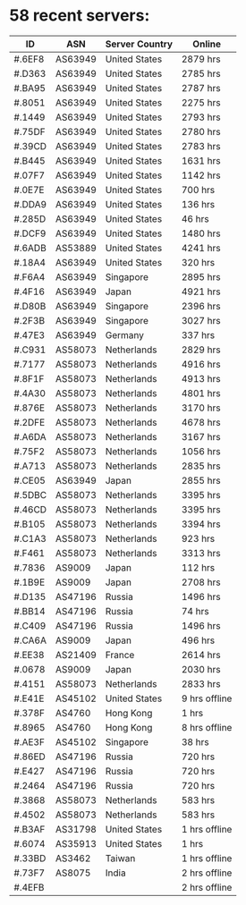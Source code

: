 # 58 recent servers:

| ID | ASN | Server Country | Online |
| ------ | ------ | ------ | ------ |
| #.6EF8 | AS63949 | United States | 2879 hrs |
| #.D363 | AS63949 | United States | 2785 hrs |
| #.BA95 | AS63949 | United States | 2787 hrs |
| #.8051 | AS63949 | United States | 2275 hrs |
| #.1449 | AS63949 | United States | 2793 hrs |
| #.75DF | AS63949 | United States | 2780 hrs |
| #.39CD | AS63949 | United States | 2783 hrs |
| #.B445 | AS63949 | United States | 1631 hrs |
| #.07F7 | AS63949 | United States | 1142 hrs |
| #.0E7E | AS63949 | United States | 700 hrs |
| #.DDA9 | AS63949 | United States | 136 hrs |
| #.285D | AS63949 | United States | 46 hrs |
| #.DCF9 | AS63949 | United States | 1480 hrs |
| #.6ADB | AS53889 | United States | 4241 hrs |
| #.18A4 | AS63949 | United States | 320 hrs |
| #.F6A4 | AS63949 | Singapore | 2895 hrs |
| #.4F16 | AS63949 | Japan | 4921 hrs |
| #.D80B | AS63949 | Singapore | 2396 hrs |
| #.2F3B | AS63949 | Singapore | 3027 hrs |
| #.47E3 | AS63949 | Germany | 337 hrs |
| #.C931 | AS58073 | Netherlands | 2829 hrs |
| #.7177 | AS58073 | Netherlands | 4916 hrs |
| #.8F1F | AS58073 | Netherlands | 4913 hrs |
| #.4A30 | AS58073 | Netherlands | 4801 hrs |
| #.876E | AS58073 | Netherlands | 3170 hrs |
| #.2DFE | AS58073 | Netherlands | 4678 hrs |
| #.A6DA | AS58073 | Netherlands | 3167 hrs |
| #.75F2 | AS58073 | Netherlands | 1056 hrs |
| #.A713 | AS58073 | Netherlands | 2835 hrs |
| #.CE05 | AS63949 | Japan | 2855 hrs |
| #.5DBC | AS58073 | Netherlands | 3395 hrs |
| #.46CD | AS58073 | Netherlands | 3395 hrs |
| #.B105 | AS58073 | Netherlands | 3394 hrs |
| #.C1A3 | AS58073 | Netherlands | 923 hrs |
| #.F461 | AS58073 | Netherlands | 3313 hrs |
| #.7836 | AS9009 | Japan | 112 hrs |
| #.1B9E | AS9009 | Japan | 2708 hrs |
| #.D135 | AS47196 | Russia | 1496 hrs |
| #.BB14 | AS47196 | Russia | 74 hrs |
| #.C409 | AS47196 | Russia | 1496 hrs |
| #.CA6A | AS9009 | Japan | 496 hrs |
| #.EE38 | AS21409 | France | 2614 hrs |
| #.0678 | AS9009 | Japan | 2030 hrs |
| #.4151 | AS58073 | Netherlands | 2833 hrs |
| #.E41E | AS45102 | United States | 9 hrs offline |
| #.378F | AS4760 | Hong Kong | 1 hrs |
| #.8965 | AS4760 | Hong Kong | 8 hrs offline |
| #.AE3F | AS45102 | Singapore | 38 hrs |
| #.86ED | AS47196 | Russia | 720 hrs |
| #.E427 | AS47196 | Russia | 720 hrs |
| #.2464 | AS47196 | Russia | 720 hrs |
| #.3868 | AS58073 | Netherlands | 583 hrs |
| #.4502 | AS58073 | Netherlands | 583 hrs |
| #.B3AF | AS31798 | United States | 1 hrs offline |
| #.6074 | AS35913 | United States | 1 hrs |
| #.33BD | AS3462 | Taiwan | 1 hrs offline |
| #.73F7 | AS8075 | India | 2 hrs offline |
| #.4EFB |  |  | 2 hrs offline |

